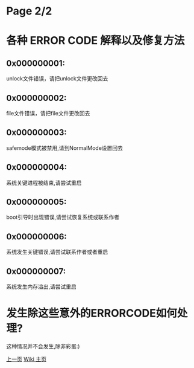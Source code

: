 # Page 2/2  
# 各种 ERROR CODE 解释以及修复方法  
## 0x000000001:  
unlock文件错误，请把unlock文件更改回去  
## 0x000000002:  
file文件错误，请把file文件更改回去  
## 0x000000003:  
safemode模式被禁用,请到NormalMode设置回去  
## 0x000000004:  
系统关键进程被结束,请尝试重启  
## 0x000000005:  
boot引导时出现错误,请尝试恢复系统或联系作者  
## 0x000000006:  
系统发生关键错误,请尝试联系作者或者重启  
## 0x000000007:  
系统发生内存溢出,请尝试重启  
# 发生除这些意外的ERRORCODE如何处理?  
这种情况并不会发生,除非彩蛋:)  

[上一页](/superdos/wiki/mode) [Wiki 主页](/superdos/wiki/index)
